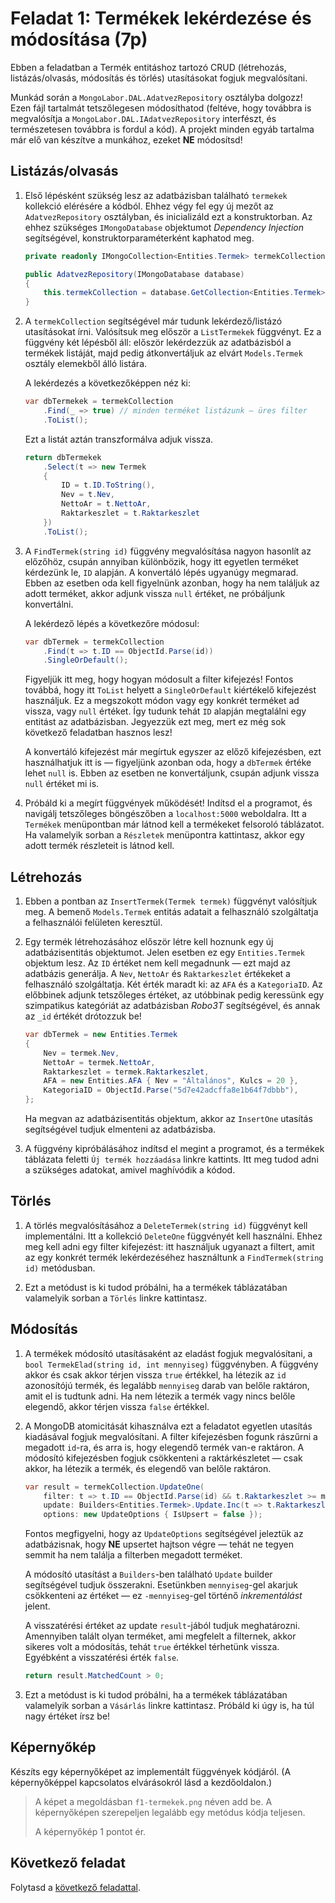 # Feladat 1: Termékek lekérdezése és módosítása (7p)

Ebben a feladatban a Termék entitáshoz tartozó CRUD (létrehozás, listázás/olvasás, módosítás és törlés) utasításokat fogjuk megvalósítani.

Munkád során a `MongoLabor.DAL.AdatvezRepository` osztályba dolgozz! Ezen fájl tartalmát tetszőlegesen módosíthatod (feltéve, hogy továbbra is megvalósítja a `MongoLabor.DAL.IAdatvezRepository` interfészt, és természetesen továbbra is fordul a kód). A projekt minden egyáb tartalma már elő van készítve a munkához, ezeket **NE** módosítsd!

## Listázás/olvasás

1. Első lépésként szükség lesz az adatbázisban található `termekek` kollekció elérésére a kódból. Ehhez végy fel egy új mezőt az `AdatvezRepository` osztályban, és inicializáld ezt a konstruktorban. Az ehhez szükséges `IMongoDatabase` objektumot _Dependency Injection_ segítségével, konstruktorparaméterként kaphatod meg.

   ```csharp
   private readonly IMongoCollection<Entities.Termek> termekCollection;

   public AdatvezRepository(IMongoDatabase database)
   {
       this.termekCollection = database.GetCollection<Entities.Termek>("termekek");
   }
   ```

1. A `termekCollection` segítségével már tudunk lekérdező/listázó utasításokat írni. Valósítsuk meg először a `ListTermekek` függvényt. Ez a függvény két lépésből áll: először lekérdezzük az adatbázisból a termékek listáját, majd pedig átkonvertáljuk az elvárt `Models.Termek` osztály elemekből álló listára.

   A lekérdezés a következőképpen néz ki:

   ```csharp
   var dbTermekek = termekCollection
       .Find(_ => true) // minden terméket listázunk — üres filter
       .ToList();
   ```

   Ezt a listát aztán transzformálva adjuk vissza.

   ```csharp
   return dbTermekek
       .Select(t => new Termek
       {
           ID = t.ID.ToString(),
           Nev = t.Nev,
           NettoAr = t.NettoAr,
           Raktarkeszlet = t.Raktarkeszlet
       })
       .ToList();
   ```

1. A `FindTermek(string id)` függvény megvalósítása nagyon hasonlít az előzőhöz, csupán annyiban különbözik, hogy itt egyetlen terméket kérdezünk le, `ID` alapján. A konvertáló lépés ugyanúgy megmarad. Ebben az esetben oda kell figyelnünk azonban, hogy ha nem találjuk az adott terméket, akkor adjunk vissza `null` értéket, ne próbáljunk konvertálni.

   A lekérdező lépés a következőre módosul:

   ```csharp
   var dbTermek = termekCollection
       .Find(t => t.ID == ObjectId.Parse(id))
       .SingleOrDefault();
   ```

   Figyeljük itt meg, hogy hogyan módosult a filter kifejezés! Fontos továbbá, hogy itt `ToList` helyett a `SingleOrDefault` kiértékelő kifejezést használjuk. Ez a megszokott módon vagy egy konkrét terméket ad vissza, vagy `null` értéket. Így tudunk tehát `ID` alapján megtalálni egy entitást az adatbázisban. Jegyezzük ezt meg, mert ez még sok következő feladatban hasznos lesz!

   A konvertáló kifejezést már megírtuk egyszer az előző kifejezésben, ezt használhatjuk itt is — figyeljünk azonban oda, hogy a `dbTermek` értéke lehet `null` is. Ebben az esetben ne konvertáljunk, csupán adjunk vissza `null` értéket mi is.

1. Próbáld ki a megírt függvények működését! Indítsd el a programot, és navigálj tetszőleges böngészőben a `localhost:5000` weboldalra. Itt a `Termékek` menüpontban már látnod kell a termékeket felsoroló táblázatot. Ha valamelyik sorban a `Részletek` menüpontra kattintasz, akkor egy adott termék részleteit is látnod kell.

## Létrehozás

1. Ebben a pontban az `InsertTermek(Termek termek)` függvényt valósítjuk meg. A bemenő `Models.Termek` entitás adatait a felhasználó szolgáltatja a felhasználói felületen keresztül.

1. Egy termék létrehozásához először létre kell hoznunk egy új adatbázisentitás objektumot. Jelen esetben ez egy `Entities.Termek` objektum lesz. Az `ID` értéket nem kell megadnunk — ezt majd az adatbázis generálja. A `Nev`, `NettoAr` és `Raktarkeszlet` értékeket a felhasználó szolgáltatja. Két érték maradt ki: az `AFA` és a `KategoriaID`. Az előbbinek adjunk tetszőleges értéket, az utóbbinak pedig keressünk egy szimpatikus kategóriát az adatbázisban _Robo3T_ segítségével, és annak az `_id` értékét drótozzuk be!

   ```csharp
   var dbTermek = new Entities.Termek
   {
       Nev = termek.Nev,
       NettoAr = termek.NettoAr,
       Raktarkeszlet = termek.Raktarkeszlet,
       AFA = new Entities.AFA { Nev = "Általános", Kulcs = 20 },
       KategoriaID = ObjectId.Parse("5d7e42adcffa8e1b64f7dbbb"),
   };
   ```

   Ha megvan az adatbázisentitás objektum, akkor az `InsertOne` utasítás segítségével tudjuk elmenteni az adatbázisba.

1. A függvény kipróbálásához indítsd el megint a programot, és a termékek táblázata feletti `Új termék hozzáadása` linkre kattints. Itt meg tudod adni a szükséges adatokat, amivel maghívódik a kódod.

## Törlés

1. A törlés megvalósításához a `DeleteTermek(string id)` függvényt kell implementálni. Itt a kollekció `DeleteOne` függvényét kell használni. Ehhez meg kell adni egy filter kifejezést: itt használjuk ugyanazt a filtert, amit az egy konkrét termék lekérdezéséhez használtunk a `FindTermek(string id)` metódusban.

1. Ezt a metódust is ki tudod próbálni, ha a termékek táblázatában valamelyik sorban a `Törlés` linkre kattintasz.

## Módosítás

1. A termékek módosító utasításaként az eladást fogjuk megvalósítani, a `bool TermekElad(string id, int mennyiseg)` függvényben. A függvény akkor és csak akkor térjen vissza `true` értékkel, ha létezik az `id` azonosítójú termék, és legalább `mennyiseg` darab van belőle raktáron, amit el is tudtunk adni. Ha nem létezik a termék vagy nincs belőle elegendő, akkor térjen vissza `false` értékkel.

1. A MongoDB atomicitását kihasználva ezt a feladatot egyetlen utasítás kiadásával fogjuk megvalósítani. A filter kifejezésben fogunk rászűrni a megadott `id`-ra, és arra is, hogy elegendő termék van-e raktáron. A módosító kifejezésben fogjuk csökkenteni a raktárkészletet — csak akkor, ha létezik a termék, és elegendő van belőle raktáron.

   ```csharp
   var result = termekCollection.UpdateOne(
       filter: t => t.ID == ObjectId.Parse(id) && t.Raktarkeszlet >= mennyiseg,
       update: Builders<Entities.Termek>.Update.Inc(t => t.Raktarkeszlet, -mennyiseg),
       options: new UpdateOptions { IsUpsert = false });
   ```

   Fontos megfigyelni, hogy az `UpdateOptions` segítségével jeleztük az adatbázisnak, hogy **NE** upsertet hajtson végre — tehát ne tegyen semmit ha nem találja a filterben megadott terméket.

   A módosító utasítást a `Builders`-ben található `Update` builder segítségével tudjuk összerakni. Esetünkben `mennyiseg`-gel akarjuk csökkenteni az értéket — ez `-mennyiseg`-gel történő _inkrementálást_ jelent.

   A visszatérési értéket az update `result`-jából tudjuk meghatározni. Amennyiben talált olyan terméket, ami megfelelt a filternek, akkor sikeres volt a módosítás, tehát `true` értékkel térhetünk vissza. Egyébként a visszatérési érték `false`.

   ```csharp
   return result.MatchedCount > 0;
   ```

1. Ezt a metódust is ki tudod próbálni, ha a termékek táblázatában valamelyik sorban a `Vásárlás` linkre kattintasz. Próbáld ki úgy is, ha túl nagy értéket írsz be!

## Képernyőkép

Készíts egy képernyőképet az implementált függvények kódjáról. (A képernyőképpel kapcsolatos elvárásokról lásd a kezdőoldalon.)

   > A képet a megoldásban `f1-termekek.png` néven add be. A képernyőképen szerepeljen legalább egy metódus kódja teljesen.
   >
   > A képernyőkép 1 pontot ér.

## Következő feladat

Folytasd a [következő feladattal](Feladat-2.md).